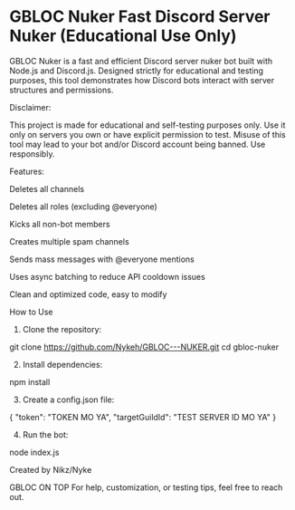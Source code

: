 
# GBLOC Nuker Fast Discord Server Nuker (Educational Use Only)

GBLOC Nuker is a fast and efficient Discord server nuker bot built with Node.js and Discord.js. Designed strictly for educational and testing purposes, this tool demonstrates how Discord bots interact with server structures and permissions.


Disclaimer:

This project is made for educational and self-testing purposes only.
Use it only on servers you own or have explicit permission to test.
Misuse of this tool may lead to your bot and/or Discord account being banned.
Use responsibly.


Features:

Deletes all channels

Deletes all roles (excluding @everyone)

Kicks all non-bot members

Creates multiple spam channels

Sends mass messages with @everyone mentions

Uses async batching to reduce API cooldown issues

Clean and optimized code, easy to modify


How to Use

1. Clone the repository:

git clone https://github.com/Nykeh/GBLOC---NUKER.git
cd gbloc-nuker


2. Install dependencies:

npm install


3. Create a config.json file:

{
  "token": "TOKEN MO YA",
  "targetGuildId": "TEST SERVER ID MO YA"
}


4. Run the bot:

node index.js


Created by Nikz/Nyke

GBLOC ON TOP
For help, customization, or testing tips, feel free to reach out.
